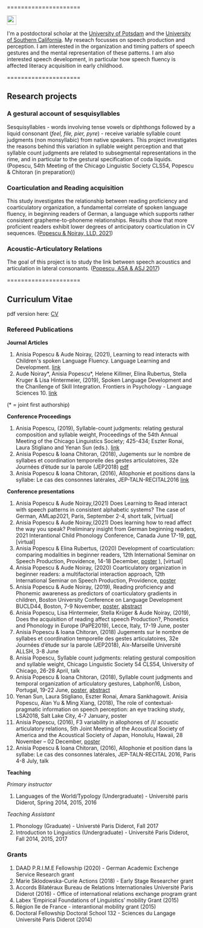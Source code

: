 =====================

<img src="https://raw.githubusercontent.com/anisiapopescu/anisiapopescu.github.io/main/images/poza.jpg" width=25>


I'm a postdoctoral scholar at the [University of Potsdam](https://www.uni-potsdam.de/en/university-of-potsdam) and the [University of Southern California](https://www.usc.edu/). My reseach focusses on speech production and perception. I am interested in the organization and timing patters of speech gestures and the mental representation of these patterns. I am also interested speech development,  in particular how speech fluency is affected literacy acquisition in early childhood.  


=====================
## Research projects

### A gestural account of sesquisyllables
  Sesquisyllables - words involving tense vowels or diphthongs followed by a liquid consonant (*feel, file, pier, pyre*) - receive variable syllable count judgments (non monsyllabic) from native speakers. This project investigates the reasons behind this variation in syllable weight perception and that syllable count judgments are related to subsegmental representations in the rime, and in particular to the gestural specification of coda liquids. (Popescu,  54th Meeting of the Chicago Linguistic Society CLS54, Popescu & Chitoran (in preparation))
  
### Coarticulation and Reading acquisition
  This study investigates the relationship between reading proficiency and coarticulatory organization, a fundamental correlate of spoken language fluency, in beginning readers of German, a language which supports rather consistent grapheme-to-phoneme relationships. Results show that more proficient readers exhibit lower degrees of anticipatory coarticulation in CV sequences. ([Popescu & Noiray, LLD, 2021](https://www.tandfonline.com/doi/full/10.1080/15475441.2021.1941032))

### Acoustic-Articulatory Relations
  The goal of this project is to study the link between speech acoustics and articulation in lateral consonants. ([Popescu, ASA & ASJ 2017](https://github.com/anisiapopescu/anisiapopescu.github.io/blob/main/images/ASA_F3_poster.pdf))


=====================
## Curriculum Vitae

pdf version here: [CV](https://github.com/anisiapopescu/anisiapopescu.github.io/blob/main/images/Anisia%20Popescu_CV_September_15_2021.pdf)

### Refereed Publications

**Journal Articles**
1. Anisia Popescu & Aude Noiray, (2021), Learning to read interacts with Children's spoken Language Fluency. Language Learning and Development. [link](https://www.tandfonline.com/doi/full/10.1080/15475441.2021.1941032)
2. Aude Noiray*, Anisia Popescu*, Helene Killmer, Elina Rubertus, Stella Kruger & Lisa Hintermeier, (2019), Spoken Language Development and the Chanllenge of Skill Integration. Frontiers in Psychology - Language Sciences 10.  [link](https://www.frontiersin.org/articles/10.3389/fpsyg.2019.02777/full?&utm_source=Email_to_authors_&utm_medium=Email&utm_content=T1_11.5e1_author&utm_campaign=Email_publication&field=&journalName=Frontiers_in_Psychology&id=470799)

(* = joint first authorship)

**Conference Proceedings**
1. Anisia Popescu, (2019), Syllable-count judgments: relating gestural composition and syllable weight, Proceedings of the 54th Annual Meeting of the Chicago Linguistics Society; 425-434; Eszter Ronai, Laura Stigliano and Yenan Sun (eds.). [link](https://github.com/anisiapopescu/anisiapopescu.github.io/blob/main/images/CLS54_Proceedings.pdf)
2. Anisia Popescu & Ioana Chitoran, (2018), Jugements sur le nombre de syllabes et coordination temporelle des gestes articulatoires, 32e Journées d’étude sur la parole (JEP2018) [pdf](https://github.com/anisiapopescu/anisiapopescu.github.io/blob/main/images/JEP2018_Proceedings.pdf)
3. Anisia Popescu & Ioana Chitoran, (2016), Allophonie et positions dans la syllabe: Le cas des consonnes latérales, JEP-TALN-RECITAL2016 [link](https://jep-taln2016.limsi.fr/actes/Actes%20JTR-2016/Papers/J52.pdf)

**Conference presentations**
1. Anisia Popescu & Aude Noiray,(2021) Does Learning to Read interact with speech patterns in consistent alphabetic systems? The case of German, AMLap2021, Paris, September 2-4, short talk, [virtual]
2. Anisia Popescu & Aude Noiray,(2021) Does learning how to read affect the way you speak? Preliminary insight from German beginning readers, 2021 Interantional Child Phonology 
Conference, Canada June 17-19, [ppt](https://github.com/anisiapopescu/anisiapopescu.github.io/blob/main/images/ICPC2021.pdf), [virtual]
3. Anisia Popescu & Elina Rubertus, (2020) Development of coarticulation: comparing modalities in beginner readers, 12th International Seminar on Speech Production, Providence, 
14-18 December, [poster](https://github.com/anisiapopescu/anisiapopescu.github.io/blob/main/images/Rubertus_Popescu_ISSP113_poster.pdf)
), [virtual]
4. Anisia Popescu & Aude Noiray, (2020) Coarticulatory organization in beginner readers: a multifactorial interaction approach, 12th International Seminar on Speech Production, Providence, [poster](https://github.com/anisiapopescu/anisiapopescu.github.io/blob/main/images/Popescu_ISSP111_Poster.pdf)
5. Anisia Popescu & Aude Noiray, (2019), Reading proficiency and Phonemic awareness as predictors of coarticulatory gradients in children, Boston University Conference on Language
Development BUCLD44, Boston, 7-9 November, [poster](https://github.com/anisiapopescu/anisiapopescu.github.io/blob/main/images/Popescu_posterBUCLD44.pdf), [abstract](https://github.com/anisiapopescu/anisiapopescu.github.io/blob/main/images/Popescu_Anisia_Noiray_Aude_BUCLD_Abstract.pdf)
6. Anisia Popescu, Lisa Hintermeier, Stella Krüger & Aude Noiray, (2019), Does the acquisition of reading affect speech Production?, Phonetics and Phonology in Europe (PaPE2019),
Lecce, Italy, 17-19 June, poster
7. Anisia Popescu & Ioana Chitoran, (2018) Jugements sur le nombre de syllabes et coordination temporelle des gestes articulatoires, 32e Journées d’étude sur la parole (JEP2018), Aix-Marseille Université ALLSH, 3-8 June
8. Anisia Popescu, Syllable count judgments: relating gestural composition and syllable weight, Chicago Linguistic Society 54 CLS54, University of Chicago, 26-28 April, talk
9. Anisia Popescu & Ioana Chitoran, (2018), Syllable count judgments and temporal organization of articulatory gestures, Labphon16, Lisbon, Portugal, 19-22 June, [poster](https://github.com/anisiapopescu/anisiapopescu.github.io/blob/main/images/Poster_LabPhon16_Anisia%20Popescu.pdf), [abstract](https://github.com/anisiapopescu/anisiapopescu.github.io/blob/main/images/LabPhon16_Abstract_317.pdf)
10. Yenan Sun, Laura Stigliano, Eszter Ronai, Amara Sankhagowit. Anisia Popescu, Alan Yu & Ming Xiang, (2018), The role of contextual-pragmatic information on speech perception: an eye tracking study, LSA2018, Salt Lake City, 4-7 January, poster
11. Anisia Popescu, (2016), F3 variability in allophones of /l/ acoustic articulatory relations, 5th Joint Meeting of the Acoustical Society of America and the Acoustical Society of Japan, Honolulu, Hawaii, 28 November – 02 December, [poster](https://github.com/anisiapopescu/anisiapopescu.github.io/blob/main/images/ASA_F3_poster.pdf)
12. Anisia Popescu & Ioana Chitoran, (2016), Allophonie et position dans la syllabe: Le cas des consonnes latérales, JEP-TALN-RECITAL 2016, Paris 4-8 July, talk

**Teaching**

*Primary instructor*
1. Languages of the World/Typology (Undergraduate) - Université paris Diderot, Spring 2014, 2015, 2016

*Teaching Assistant*

1. Phonology (Graduate) - Universté Paris Diderot, Fall 2017
2. Introduction to Linguistics (Undergraduate) - Université Paris Diderot, Fall 2014, 2015, 2017

### Grants 

1. DAAD P.R.I.M.E Fellowship (2020) - German Academic Exchenge Service Research grant
2. Marie Sklodowska-Curie Actions (2018) - Early Stage Researcher grant
3. Accords Bilatéraux Bureau de Relations Internationales Université Paris Diderot (2016) - Office of international relations exchange program grant
4. Labex ‘Empirical Foundations of Linguistics’ mobility Grant (2015)
5. Région Ile de France - interantional mobility grant (2015)
6. Doctoral Fellowship Doctoral School 132 - Sciences du Langage Université Paris Diderot (2014)














